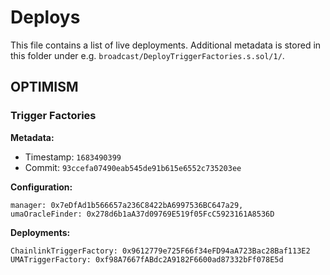 # Deploys

This file contains a list of live deployments.
Additional metadata is stored in this folder under e.g. `broadcast/DeployTriggerFactories.s.sol/1/`.

## OPTIMISM

### Trigger Factories

**Metadata:**

- Timestamp: `1683490399`
- Commit: `93ccefa07490eab545de91b615e6552c735203ee`

**Configuration:**

```
manager: 0x7eDfAd1b566657a236C8422bA6997536BC647a29,
umaOracleFinder: 0x278d6b1aA37d09769E519f05FcC5923161A8536D
```

**Deployments:**

```
ChainlinkTriggerFactory: 0x9612779e725F66f34eFD94aA723Bac28Baf113E2
UMATriggerFactory: 0xf98A7667fABdc2A9182F6600ad87332bFf078E5d
```